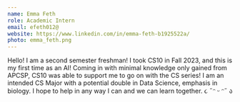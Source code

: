 ```yaml
---
name: Emma Feth
role: Academic Intern
email: efeth012@
website: https://www.linkedin.com/in/emma-feth-b1925522a/
photo: emma_feth.png
---
```

Hello! I am a second semester freshman! I took CS10 in Fall 2023, and this is my first time as an AI! Coming in with minimal knowledge only gained from APCSP, CS10 was able to support me to go on with the CS series! I am an intended CS Major with a potential double in Data Science, emphasis in biology. I hope to help in any way I can and we can learn together. ૮ ˶ᵔ ᵕ ᵔ˶ ა

